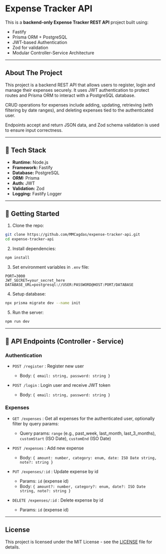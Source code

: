 
# Expense Tracker API

This is a **backend-only Expense Tracker REST API** project built using:

- Fastify
- Prisma ORM + PostgreSQL
- JWT-based Authentication
- Zod for validation
- Modular Controller-Service Architecture

---

## About The Project

This project is a backend REST API that allows users to register, login and manage their expenses securely. It uses JWT authentication to protect routes and Prisma ORM to interact with a PostgreSQL database.

CRUD operations for expenses include adding, updating, retrieving (with filtering by date ranges), and deleting expenses tied to the authenticated user.

Endpoints accept and return JSON data, and Zod schema validation is used to ensure input correctness.

---

## 🧱 Tech Stack

- **Runtime:** Node.js
- **Framework:** Fastify
- **Database:** PostgreSQL
- **ORM:** Prisma
- **Auth:** JWT
- **Validation:** Zod
- **Logging:** Fastify Logger

---

## 🚀 Getting Started

1. Clone the repo:
```bash
git clone https://github.com/MMCagdas/expense-tracker-api.git
cd expense-tracker-api
```

2. Install dependencies:
```bash
npm install
```

3. Set environment variables in `.env` file:
```
PORT=3000
JWT_SECRET=your_secret_here
DATABASE_URL=postgresql://USER:PASSWORD@HOST:PORT/DATABASE
```

4. Setup database:
```bash
npx prisma migrate dev --name init
```

5. Run the server:
```bash
npm run dev
```

---

## 🔗 API Endpoints (Controller - Service)

### Authentication

- `POST /register` : Register new user
  - Body: `{ email: string, password: string }`

- `POST /login` : Login user and receive JWT token
  - Body: `{ email: string, password: string }`

### Expenses

- `GET /expenses` : Get all expenses for the authenticated user, optionally filter by query params:
  - Query params: `range` (e.g., past_week, last_month, last_3_months), `customStart` (ISO Date), `customEnd` (ISO Date)

- `POST /expenses` : Add new expense
  - Body: `{ amount: number, category: enum, date: ISO Date string, note?: string }`

- `PUT /expenses/:id` : Update expense by id
  - Params: `id` (expense id)
  - Body: `{ amount?: number, category?: enum, date?: ISO Date string, note?: string }`

- `DELETE /expenses/:id` : Delete expense by id
  - Params: `id` (expense id)

---

## License

This project is licensed under the MIT License - see the [LICENSE](LICENSE) file for details.